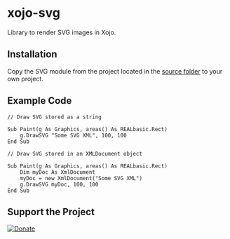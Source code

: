 # xojo-svg
Library to render SVG images in Xojo.

## Installation

Copy the SVG module from the project located in the [source folder](https://github.com/Zoclee/xojo-svg/tree/main.src) to your own project.

## Example Code

	// Draw SVG stored as a string

	Sub Paint(g As Graphics, areas() As REALbasic.Rect)
		g.DrawSVG "Some SVG XML", 100, 100
	End Sub

	// Draw SVG stored in an XMLDocument object
	
	Sub Paint(g As Graphics, areas() As REALbasic.Rect)
		Dim myDoc As XmlDocument
		myDoc = new XmlDocument("Some SVG XML")
		g.DrawSVG myDoc, 100, 100
	End Sub	

## Support the Project

[![Donate](https://img.shields.io/badge/Donate-PayPal-blue.svg)](https://www.paypal.com/donate/?business=accounts@zoclee.com&no_recurring=0&currency_code=USD)
